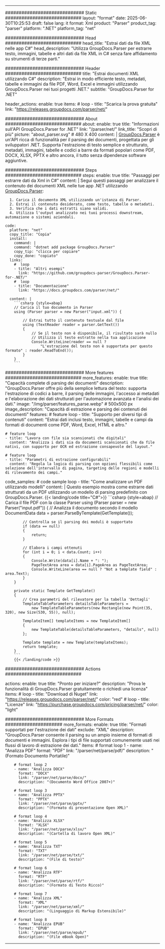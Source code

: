 


---
############################# Static ############################
layout: "format"
date:  2025-06-30T10:25:53
draft: false
lang: it
format: Xml
product: "Parser"
product_tag: "parser"
platform: ".NET"
platform_tag: "net"

############################# Head ############################
head_title: "Estrai dati da file XML nelle app C#"
head_description: "Utilizza GroupDocs.Parser per estrarre testo, immagini, tabelle e altri dati da file XML in C# senza fare affidamento su strumenti di terze parti."

############################# Header ############################
title: "Estrai documenti XML utilizzando C#" 
description: "Estrai in modo efficiente testo, metadati, tabelle e immagini da file PDF, Word, Excel e immagini utilizzando GroupDocs.Parser nei tuoi progetti .NET."
subtitle: "GroupDocs.Parser for .NET" 

header_actions:
  enable: true
  items:
    #  loop
    - title: "Scarica la prova gratuita"
      link: "https://releases.groupdocs.com/parser/net/"
      
############################# About ############################
about:
    enable: true
    title: "Informazioni sull'API GroupDocs.Parser for .NET"
    link: "/parser/net/"
    link_title: "Scopri di più"
    picture: "about_parser.svg" # 480 X 400
    content: |
       [GroupDocs.Parser](/parser/net/) è un'API ricca di funzionalità per il parsing dei documenti, progettata per gli sviluppatori .NET. Supporta l'estrazione di testo semplice e strutturato, metadati, immagini, tabelle e codici a barre da formati popolari come PDF, DOCX, XLSX, PPTX e altro ancora, il tutto senza dipendenze software aggiuntive.

############################# Steps ############################
steps:
    enable: true
    title: "Passaggi per estrarre dati da Xml in C#"
    content: |
      Segui questi passaggi per analizzare il contenuto dei documenti XML nelle tue app .NET utilizzando [GroupDocs.Parser](/parser/net/):
      
      1. Carica il documento XML utilizzando un'istanza di Parser.
      2. Estrai il contenuto desiderato, come testo, tabelle o metadati.
      3. Verifica che i dati estratti siano validi.
      4. Utilizza l'output analizzato nei tuoi processi downstream, automazione o sistemi aziendali.
   
    code:
      platform: "net"
      copy_title: "Copia"
      install:
        command: |
        command: "dotnet add package GroupDocs.Parser"
        copy_tip: "clicca per copiare"
        copy_done: "copiato"
      links:
        #  loop
        - title: "Altri esempi"
          link: "https://github.com/groupdocs-parser/GroupDocs.Parser-for-.NET/"
        #  loop
        - title: "Documentazione"
          link: "https://docs.groupdocs.com/parser/net/"
          
      content: |
        ```csharp {style=abap}
        // Carica il tuo documento in Parser
        using (Parser parser = new Parser("input.xml")) {

            // Estrai tutto il contenuto testuale dal file
            using (TextReader reader = parser.GetText()) 
            {
                // Se il testo non è disponibile, il risultato sarà nullo
                // Utilizza il testo estratto nella tua applicazione
                Console.WriteLine(reader == null ? 
                    "L'estrazione del testo non è supportata per questo formato" : reader.ReadToEnd());
            }
        }
        ```  

############################# More features ############################
more_features:
  enable: true
  title: "Capacità complete di parsing dei documenti"
  description: "GroupDocs.Parser offre più della semplice lettura del testo: supporta l'estrazione di codici a barre, il parsing delle immagini, l'accesso ai metadati e l'elaborazione dei dati strutturati per l'automazione avanzata e l'analisi dei dati."
  image: "/img/parser/features_parse.webp" # 500x500 px
  image_description: "Capacità di estrazione e parsing dei contenuti dei documenti"
  features:
    # feature loop
    - title: "Supporto per diversi tipi di contenuti"
      content: "Estrai dati inclusi testo, immagini, tabelle e campi da formati di documenti come PDF, Word, Excel, HTML e altro."

    # feature loop
    - title: "Lavora con file sia scansionati che digitali"
      content: "Analizza i dati sia da documenti scansionati che da file nativi, con supporto per OCR ed estrazione consapevole del layout."

    # feature loop
    - title: "Parametri di estrazione configurabili"
      content: "Regola la logica di parsing con opzioni flessibili come selezione dell'intervallo di pagina, targeting delle regioni e modelli di rilevamento dei campi."
      
  code_samples:
    # code sample loop
    - title: "Come analizzare un PDF utilizzando modelli"
      content: |
        Questo esempio mostra come estrarre dati strutturati da un PDF utilizzando un modello di parsing predefinito con GroupDocs.Parser.
        {{< landing/code title="C#">}}
        ```csharp {style=abap}
        //  Carica il file PDF con la classe Parser
        using (Parser parser = new Parser("input.pdf"))
        {
            // Analizza il documento secondo il modello
            DocumentData data = parser.ParseByTemplate(GetTemplate());

            // Controlla se il parsing dei moduli è supportato
            if (data == null)
            {
                return;
            }

            // Elabora i campi ottenuti
            for (int i = 0; i < data.Count; i++)
            {
                Console.Write(data[i].Name + ": ");
                PageTextArea area = data[i].PageArea as PageTextArea;
                Console.WriteLine(area == null ? "Not a template field" : area.Text);
            }
        }

        private static Template GetTemplate()
        {
            // Crea parametri del rilevatore per la tabella 'Dettagli'
            TemplateTableParameters detailsTableParameters = 
                new TemplateTableParameters(new Rectangle(new Point(35, 320), new Size(530, 55)), null);

            TemplateItem[] templateItems = new TemplateItem[]
            {
                new TemplateTable(detailsTableParameters, "details", null)
            };

            Template template = new Template(templateItems);
            return template;
        }
        ```
        {{< /landing/code >}}


############################# Actions ############################

actions:
  enable: true
  title: "Pronto per iniziare?"
  description: "Prova le funzionalità di GroupDocs.Parser gratuitamente o richiedi una licenza"
  items:
    #  loop
    - title: "Download di Nuget"
      link: "https://releases.groupdocs.com/parser/net/"
      color: "red"
        #  loop
    - title: "Licenze"
      link: "https://purchase.groupdocs.com/pricing/parser/net/"
      color: "light"


############################# More Formats #####################
more_formats:
    enable: true
    title: "Formati supportati per l'estrazione dei dati"
    exclude: "XML"
    description: "GroupDocs.Parser consente il parsing su un ampio insieme di formati di documenti e immagini. Esplora i tipi di file supportati comunemente usati nei flussi di lavoro di estrazione dei dati."
    items: 
        # format loop 1
        - name: "Analizza PDF"
          format: "PDF"
          link: "/parser/net/parse/pdf/"
          description: "(Formato Documento Portatile)"
          
        # format loop 2
        - name: "Analizza DOCX"
          format: "DOCX"
          link: "/parser/net/parse/docx/"
          description: "(Documento Word Office 2007+)"
          
        # format loop 3
        - name: "Analizza PPTX"
          format: "PPTX"
          link: "/parser/net/parse/pptx/"
          description: "(Formato di presentazione Open XML)"
          
        # format loop 4
        - name: "Analizza XLSX"
          format: "XLSX"
          link: "/parser/net/parse/xlsx/"
          description: "(Cartella di lavoro Open XML)"
          
        # format loop 5
        - name: "Analizza TXT"
          format: "TXT"
          link: "/parser/net/parse/txt/"
          description: "(File di testo)"
          
        # format loop 6
        - name: "Analizza RTF"
          format: "RTF"
          link: "/parser/net/parse/rtf/"
          description: "(Formato di Testo Ricco)"
          
        # format loop 7
        - name: "Analizza XML"
          format: "XML"
          link: "/parser/net/parse/xml/"
          description: "(Linguaggio di Markup Estensibile)"
          
        # format loop 8
        - name: "Analizza EPUB"
          format: "EPUB"
          link: "/parser/net/parse/epub/"
          description: "(File eBook Open)"
         
          

---